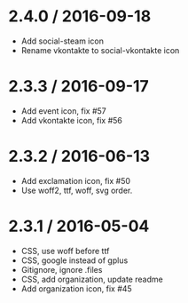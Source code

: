 2.4.0 / 2016-09-18
==================

  * Add social-steam icon
  * Rename vkontakte to social-vkontakte icon

2.3.3 / 2016-09-17
==================

  * Add event icon, fix #57
  * Add vkontakte icon, fix #56

2.3.2 / 2016-06-13
==================

  * Add exclamation icon, fix #50
  * Use woff2, ttf, woff, svg order.

2.3.1 / 2016-05-04
==================

  * CSS, use woff before ttf
  * CSS, google instead of gplus
  * Gitignore, ignore .files
  * CSS, add organization, update readme
  * Add organization icon, fix #45
